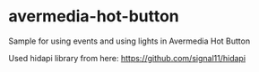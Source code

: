 # avermedia-hot-button

Sample for using events and using lights in Avermedia Hot Button

Used hidapi library from here:
https://github.com/signal11/hidapi
